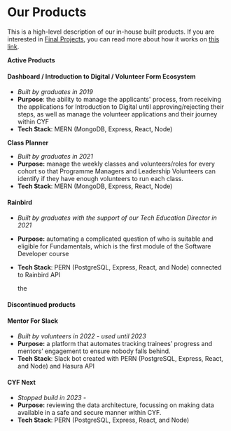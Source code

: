 # Our Products

This is a high-level description of our in-house built products. If you are interested in [Final Projects](https://syllabus.codeyourfuture.io/finalproject/intro), you can read more about how it works on [this link](https://syllabus.codeyourfuture.io/finalproject/intro).



**Active Products**

#### Dashboard / Introduction to Digital / Volunteer Form Ecosystem

* _Built by graduates in 2019_
* **Purpose**: the ability to manage the applicants' process, from receiving the applications for Introduction to Digital until approving/rejecting their steps, as well as manage the volunteer applications and their journey within CYF
* **Tech Stack**: MERN (MongoDB, Express, React, Node)

**Class Planner**

* _Built by graduates in 2021_
* **Purpose:** manage the weekly classes and volunteers/roles for every cohort so that Programme Managers and Leadership Volunteers can identify if they have enough volunteers to run each class.
* **Tech Stack**: MERN (MongoDB, Express, React, Node)

#### Rainbird

* _Built by graduates with the support of our Tech Education Director in 2021_
* **Purpose:** automating a complicated question of who is suitable and eligible for Fundamentals, which is the first module of the Software Developer course
*   **Tech Stack**: PERN (PostgreSQL, Express, React, and Node) connected to Rainbird API

    the&#x20;

#### Discontinued products

#### Mentor For Slack

* _Built by volunteers in 2022 - used until 2023_
* **Purpose:** a platform that automates tracking trainees’ progress and mentors’ engagement to ensure nobody falls behind.
* **Tech Stack**: Slack bot created with PERN (PostgreSQL, Express, React, and Node) and Hasura API

#### CYF Next

* _Stopped build in 2023 -_&#x20;
* **Purpose:** reviewing the data architecture, focussing on making data available in a safe and secure manner within CYF.
* **Tech Stack**: PERN (PostgreSQL, Express, React, and Node)&#x20;
